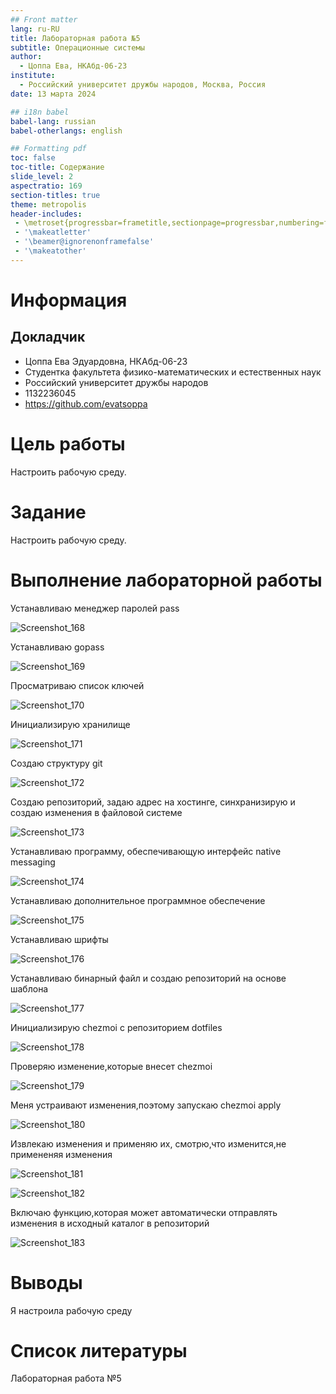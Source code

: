 ```yaml
---
## Front matter
lang: ru-RU
title: Лабораторная работа №5
subtitle: Операционные системы
author:
  - Цоппа Ева, НКАбд-06-23
institute:
  - Российский университет дружбы народов, Москва, Россия
date: 13 марта 2024

## i18n babel
babel-lang: russian
babel-otherlangs: english

## Formatting pdf
toc: false
toc-title: Содержание
slide_level: 2
aspectratio: 169
section-titles: true
theme: metropolis
header-includes:
 - \metroset{progressbar=frametitle,sectionpage=progressbar,numbering=fraction}
 - '\makeatletter'
 - '\beamer@ignorenonframefalse'
 - '\makeatother'
---
```


# Информация

## Докладчик

  * Цоппа Ева Эдуардовна, НКАбд-06-23
  * Студентка факультета физико-математических и естественных наук
  * Российский университет дружбы народов
  * 1132236045
  * <https://github.com/evatsoppa>

# Цель работы

Настроить рабочую среду.


# Задание

Настроить рабочую среду.


# Выполнение лабораторной работы

Устанавливаю менеджер паролей pass 

![Screenshot_168](https://github.com/evatsoppa/study_2023-2024_os-intro/assets/145338773/1df48fbf-6cf7-42a2-bfc9-cfea01632f8a)

Устанавливаю gopass

![Screenshot_169](https://github.com/evatsoppa/study_2023-2024_os-intro/assets/145338773/57724fbf-d958-4cf0-bca9-a3d668ea6208)

Просматриваю список ключей 

![Screenshot_170](https://github.com/evatsoppa/study_2023-2024_os-intro/assets/145338773/108b1238-aed0-40f1-aa0b-f47169299f63)

Инициализирую хранилище  

![Screenshot_171](https://github.com/evatsoppa/study_2023-2024_os-intro/assets/145338773/d8900659-eec7-4380-aad1-02457fa8fd27)

Создаю структуру git 

![Screenshot_172](https://github.com/evatsoppa/study_2023-2024_os-intro/assets/145338773/b17ff122-d5f7-4436-a54c-3bca0cf31d59)

Создаю репозиторий, задаю адрес на хостинге, синхранизирую и создаю изменения в файловой системе 

![Screenshot_173](https://github.com/evatsoppa/study_2023-2024_os-intro/assets/145338773/06683908-bf5d-4d50-b73a-956aa599cf05)

Устанавливаю программу, обеспечивающую интерфейс native messaging 

![Screenshot_174](https://github.com/evatsoppa/study_2023-2024_os-intro/assets/145338773/574a5c99-f274-457c-ac5f-bb2b9c4327a0)

Устанавливаю дополнительное программное обеспечение 

![Screenshot_175](https://github.com/evatsoppa/study_2023-2024_os-intro/assets/145338773/b51620fb-f796-4620-a546-e7cc1710a430)

Устанавливаю шрифты  

![Screenshot_176](https://github.com/evatsoppa/study_2023-2024_os-intro/assets/145338773/39b683d6-768d-4f42-bfc6-9f8b03edbb5d)

Устанавливаю бинарный файл и создаю репозиторий на основе шаблона 

![Screenshot_177](https://github.com/evatsoppa/study_2023-2024_os-intro/assets/145338773/ad128fe1-b241-4b0c-a8e2-05420fab0a61)

Инициализирую chezmoi с репозиторием dotfiles

![Screenshot_178](https://github.com/evatsoppa/study_2023-2024_os-intro/assets/145338773/907efe36-edc0-4565-8e3f-c4e342a33473)

Проверяю изменение,которые внесет chezmoi 

![Screenshot_179](https://github.com/evatsoppa/study_2023-2024_os-intro/assets/145338773/04c9afc1-03cb-44f8-a620-36485d695c17)

Меня устраивают изменения,поэтому запускаю chezmoi apply 

![Screenshot_180](https://github.com/evatsoppa/study_2023-2024_os-intro/assets/145338773/c7e1afa2-7c81-49b0-bcf5-c1df7c55efcf)

Извлекаю изменения и применяю их, смотрю,что изменится,не примененяя изменения 

![Screenshot_181](https://github.com/evatsoppa/study_2023-2024_os-intro/assets/145338773/15f4744d-7222-4295-b9b9-c1b25f7d71c4)

![Screenshot_182](https://github.com/evatsoppa/study_2023-2024_os-intro/assets/145338773/76f9537b-3d5b-4941-a6a3-b43c7d12655d)

Включаю функцию,которая может автоматически отправлять изменения в исходный каталог в репозиторий 

![Screenshot_183](https://github.com/evatsoppa/study_2023-2024_os-intro/assets/145338773/ee52114b-ebe3-4552-ba09-5882b05156f0)

# Выводы

Я настроила рабочую среду

# Список литературы

 Лабораторная работа №5

